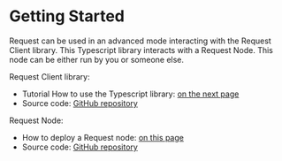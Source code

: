 # Getting Started

Request can be used in an advanced mode interacting with the Request Client library. This Typescript library interacts with a Request Node. This node can be either run by you or someone else.

Request Client library:

* Tutorial How to use the Typescript library: [on the next page](using-request-client-js-library.md)
* Source code: [GitHub repository](https://github.com/RequestNetwork/requestNetwork/tree/master/packages/request-client.js)

Request Node:

* How to deploy a Request node: [on this page](deploy-a-request-node.md)
* Source code: [GitHub repository](https://github.com/RequestNetwork/requestNetwork/tree/master/packages/request-node)



